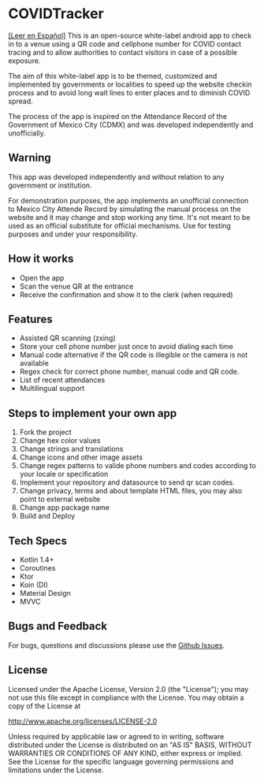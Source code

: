 # COVIDTracker
[[Leer en Español]](https://github.com/ljcamargo/covidtracker/blob/main/README_es.md)
This is an open-source white-label android app to check in to a venue using a QR code and cellphone number for COVID contact tracing and to allow authorities to contact visitors in case of a possible exposure.

The aim of this white-label app is to be themed, customized and implemented by governments or localities to speed up the website checkin process and to avoid long wait lines to enter places and to diminish COVID spread.

The process of the app is inspired on the Attendance Record of the Government of Mexico City (CDMX) and was developed independently and unofficially.

## Warning
This app was developed independently and without relation to any government or institution.

For demonstration purposes, the app implements an unofficial connection to Mexico City Attende Record by simulating the manual process on the website and it may change and stop working any time. It's not meant to be used as an official substitute for official mechanisms. Use for testing purposes and under your responsibility.

## How it works
* Open the app
* Scan the venue QR at the entrance
* Receive the confirmation and show it to the clerk (when required)

## Features
* Assisted QR scanning (zxing)
* Store your cell phone number just once to avoid dialing each time
* Manual code alternative if the QR code is illegible or the camera is not available
* Regex check for correct phone number, manual code and QR code.
* List of recent attendances
* Multilingual support

## Steps to implement your own app
1. Fork the project
2. Change hex color values
3. Change strings and translations
4. Change icons and other image assets
5. Change regex patterns to valide phone numbers and codes according to your locale or specification
6. Implement your repository and datasource to send qr scan codes.
7. Change privacy, terms and about template HTML files, you may also point to external website
8. Change app package name
9. Build and Deploy

## Tech Specs
* Kotlin 1.4+
* Coroutines
* Ktor
* Koin (DI)
* Material Design
* MVVC

## Bugs and Feedback
For bugs, questions and discussions please use the [Github Issues](https://github.com/ljcamargo/covidtracker/issues).

## License
Licensed under the Apache License, Version 2.0 (the "License");
you may not use this file except in compliance with the License.
You may obtain a copy of the License at

http://www.apache.org/licenses/LICENSE-2.0

Unless required by applicable law or agreed to in writing, software
distributed under the License is distributed on an "AS IS" BASIS,
WITHOUT WARRANTIES OR CONDITIONS OF ANY KIND, either express or implied.
See the License for the specific language governing permissions and
limitations under the License.
